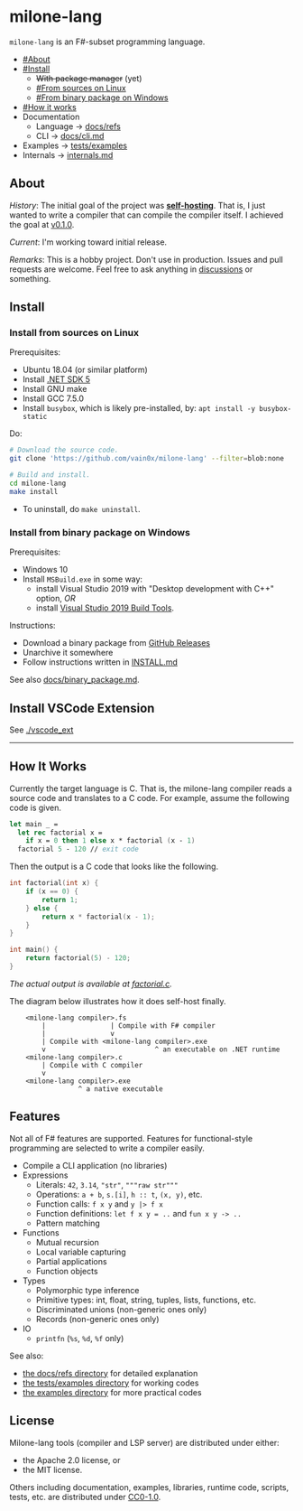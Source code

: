 # milone-lang

`milone-lang` is an F#-subset programming language.

- [#About](#about)
- [#Install](#install)
    - ~~With package manager~~ (yet)
    - [#From sources on Linux](#install-from-sources-on-linux)
    - [#From binary package on Windows](#install-from-binary-package-on-windows)
- [#How it works](#how-it-works)
- Documentation
    - Language -> [docs/refs](docs/refs)
    - CLI -> [docs/cli.md](docs/cli.md)
- Examples -> [tests/examples](tests/examples)
- Internals -> [internals.md](internals.md)

## About

*History*:
The initial goal of the project was **[self-hosting](https://en.wikipedia.org/wiki/Self-hosting)**.
That is, I just wanted to write a compiler that can compile the compiler itself.
I achieved the goal at [v0.1.0](https://github.com/vain0x/milone-lang/tree/v0.1.0).

*Current*:
I'm working toward initial release.

*Remarks*:
This is a hobby project.
Don't use in production.
Issues and pull requests are welcome.
Feel free to ask anything in [discussions](https://github.com/vain0x/milone-lang/discussions/4) or something.

## Install

### Install from sources on Linux

Prerequisites:

- Ubuntu 18.04 (or similar platform)
- Install [.NET SDK 5](https://dotnet.microsoft.com/download/dotnet/5.0)
- Install GNU make
- Install GCC 7.5.0
- Install `busybox`, which is likely pre-installed, by:
    `apt install -y busybox-static`

Do:

```sh
# Download the source code.
git clone 'https://github.com/vain0x/milone-lang' --filter=blob:none

# Build and install.
cd milone-lang
make install
```

- To uninstall, do `make uninstall`.

### Install from binary package on Windows

Prerequisites:

- Windows 10
- Install `MSBuild.exe` in some way:
    - install Visual Studio 2019 with "Desktop development with C++" option, *OR*
    - install [Visual Studio 2019 Build Tools](https://visualstudio.microsoft.com/ja/downloads/?q=build+tools#build-tools-for-visual-studio-2019).

Instructions:

- Download a binary package from [GitHub Releases](https://github.com/vain0x/milone-lang/releases)
- Unarchive it somewhere
- Follow instructions written in [INSTALL.md](scripts/MyBuildTool/assets/INSTALL.md)

See also [docs/binary_package.md](docs/binary_package.md).

## Install VSCode Extension

See [./vscode_ext](./vscode_ext)

----

## How It Works

Currently the target language is C. That is, the milone-lang compiler reads a source code and translates to a C code. For example, assume the following code is given.

```fsharp
let main _ =
  let rec factorial x =
    if x = 0 then 1 else x * factorial (x - 1)
  factorial 5 - 120 // exit code
```

Then the output is a C code that looks like the following.

```c
int factorial(int x) {
    if (x == 0) {
        return 1;
    } else {
        return x * factorial(x - 1);
    }
}

int main() {
    return factorial(5) - 120;
}
```

*The actual output is available at [factorial.c](tests/examples/factorial/factorial.c).*

The diagram below illustrates how it does self-host finally.

```
    <milone-lang compiler>.fs
        |                | Compile with F# compiler
        |                v
        | Compile with <milone-lang compiler>.exe
        v                           ^ an executable on .NET runtime
    <milone-lang compiler>.c
        | Compile with C compiler
        v
    <milone-lang compiler>.exe
                 ^ a native executable
```

## Features

Not all of F# features are supported. Features for functional-style programming are selected to write a compiler easily.

- Compile a CLI application (no libraries)
- Expressions
    - Literals: `42`, `3.14`, `"str"`, `"""raw str"""`
    - Operations: `a + b`, `s.[i]`, `h :: t`, `(x, y)`, etc.
    - Function calls: `f x y` and `y |> f x`
    - Function definitions: `let f x y = ..` and `fun x y -> ..`
    - Pattern matching
- Functions
    - Mutual recursion
    - Local variable capturing
    - Partial applications
    - Function objects
- Types
    - Polymorphic type inference
    - Primitive types: int, float, string, tuples, lists, functions, etc.
    - Discriminated unions (non-generic ones only)
    - Records (non-generic ones only)
- IO
    - `printfn` (`%s`, `%d`, `%f` only)

See also:

- [the docs/refs directory](docs/refs/) for detailed explanation
- [the tests/examples directory](tests/examples) for working codes
- [the examples directory](examples) for more practical codes

## License

Milone-lang tools (compiler and LSP server) are distributed under either:

- the Apache 2.0 license, or
- the MIT license.

Others including documentation, examples, libraries, runtime code, scripts, tests, etc. are distributed under [CC0-1.0](https://creativecommons.org/publicdomain/zero/1.0/).
